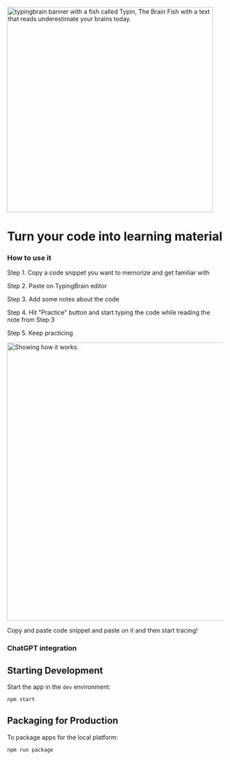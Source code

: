 
<img src="https://user-images.githubusercontent.com/4682613/221384204-7ad4aa02-ebea-4600-9163-eee724ea55de.jpg" width="480px" alt="typingbrain banner with a fish called Typin, The Brain Fish with a text that reads underestimate your brains today." />

# Turn your code into learning material

### How to use it

Step 1. Copy a code snippet you want to memorize and get familiar with

Step 2. Paste on TypingBrain editor

Step 3. Add some notes about the code

Step 4. Hit "Practice" button and start typing the code while reading the note from Step 3

Step 5. Keep practicing


<img src="https://user-images.githubusercontent.com/4682613/221981222-6f3e0f8e-d606-4abc-bde4-f87534bd428a.gif" width="650px" alt="Showing how it works." />

Copy and paste code snippet and paste on it and then start tracing!


### ChatGPT integration


## Starting Development

Start the app in the `dev` environment:

```bash
npm start
```

## Packaging for Production

To package apps for the local platform:

```bash
npm run package
```



